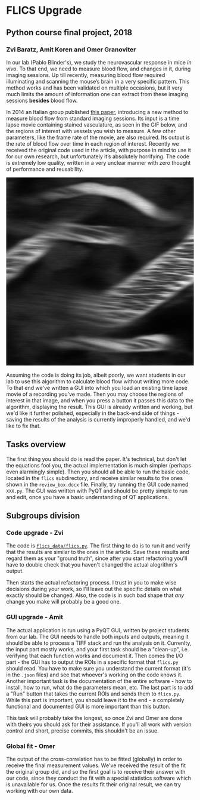 # FLICS Upgrade
## Python course final project, 2018
### Zvi Baratz, Amit Koren and Omer Granoviter

In our lab (Pablo Blinder's), we study the neurovascular response in mice _in vivo_. To that end, we need to measure blood flow, and changes in it, during imaging sessions. Up till recently, measuring blood flow required illuminating and scanning the mouse’s brain in a very specific pattern. This method works and has been validated on multiple occasions, but it very much limits the amount of information one can extract from these imaging sessions **besides** blood flow. 

In 2014 an Italian group published [this paper](https://www.nature.com/articles/srep07341), introducing a new method to measure blood flow from standard imaging sessions. Its input is a time lapse movie containing stained vasculature, as seen in the GIF below, and the regions of interest with vessels you wish to measure. A few other parameters, like the frame rate of the movie, are also required. Its output is the rate of blood flow over time in each region of interest. Recently we received the original code used in the article, with purpose in mind to use it for our own research, but unfortunately it’s absolutely horrifying. The code is extremely low quality, written in a very unclear manner with zero thought of performance and reusability.

![Stained vasculature example](bloodflow.gif)

Assuming the code is doing its job, albeit poorly, we want students in our lab to use this algorithm to calculate blood flow without writing more code. To that end we've written a GUI into which you load an existing time lapse movie of a recording you've made. Then you may choose the regions of interest in that image, and when you press a button it passes this data to the algorithm, displaying the result. This GUI is already written and working, but we'd like it further polished, especially in the back-end side of things - saving the results of the analysis is currently improperly handled, and we'd like to fix that.

## Tasks overview
The first thing you should do is read the paper. It's technical, but don't let the equations fool you, the actual implementation is much simpler (perhaps even alarmingly simple). Then you should all be able to run the basic code, located in the `flics` subdirectory, and receive similar results to the ones shown in the `review_box.docx` file. Finally, try running the GUI code named `XXX.py`. The GUI was written with PyQT and should be pretty simple to run and edit, once you have a basic understanding of QT applications.

## Subgroups division
### Code upgrade - Zvi
The code is [`flics_data/flics.py`](flics_data/flics.py). The first thing to do is to run it and verify that the results are similar to the ones in the article. Save these results and regard them as your "ground truth", since after you start refactoring you'll have to double check that you haven't changed the actual alogrithm's output.

Then starts the actual refactoring process. I trust in you to make wise decisions during your work, so I'll leave out the specific details on what exactly should be changed. Also, the code is in such bad shape that _any_ change you make will probably be a good one.

### GUI upgrade - Amit 
The actual application is run using a PyQT GUI, written by project students from our lab. The GUI needs to handle both inputs and outputs, meaning it should be able to process a TIFF stack and run the analysis on it. Currenlty, the input part mostly works, and your first task should be a "clean-up", i.e. verifying that each function works and document it. Then comes the I/O part - the GUI has to output the ROIs in a specific format that `flics.py` should read. You have to make sure you understand the current format (it's in the `.json` files) and see that whoever's working on the code knows it. Another important task is the documentation of the entire software - how to install, how to run, what do the parameters mean, etc. The last part is to add a "Run" button that takes the current ROIs and sends them to `flics.py`. While this part is important, you should leave it to the end - a completely functional and documented GUI is more important than this button.

This task will probably take the longest, so once Zvi and Omer are done with theirs you should ask for their assistance. If you'll all work with version control and short, precise commits, this shouldn't be an issue.

### Global fit - Omer
The output of the cross-correlation has to be fitted (globally) in order to receive the final measurement values. We've received the result of the fit the original group did, and so the first goal is to receive their answer with our code, since they conduct the fit with a special statistics software which is unavailable for us. Once the results fit their original result, we can try working with our own data.
